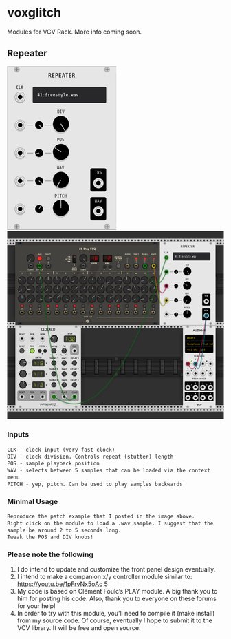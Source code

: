 # voxglitch

Modules for VCV Rack.  More info coming soon.

## Repeater

![Repeater](/docs/images/repeater-front-panel.png)
![Repeater](/docs/images/repeater-patch-example.png)

### Inputs

```
CLK - clock input (very fast clock)
DIV - clock division. Controls repeat (stutter) length
POS - sample playback position
WAV - selects between 5 samples that can be loaded via the context menu
PITCH - yep, pitch. Can be used to play samples backwards
```

### Minimal Usage

    Reproduce the patch example that I posted in the image above.
    Right click on the module to load a .wav sample. I suggest that the sample be around 2 to 5 seconds long.
    Tweak the POS and DIV knobs!

### Please note the following

1. I do intend to update and customize the front panel design eventually.
2. I intend to make a companion x/y controller module similar to: https://youtu.be/1pFrvNx5oAc 5
3. My code is based on Clément Foulc’s PLAY module. A big thank you to him for posting his code. Also, thank you to everyone on these forums for your help!
4. In order to try with this module, you’ll need to compile it (make install) from my source code. Of course, eventually I hope to submit it to the VCV library. It will be free and open source.
